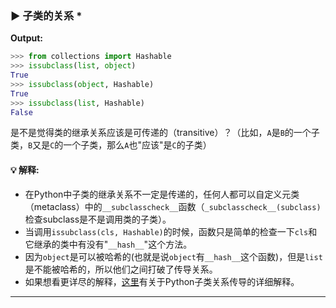 ### ▶ 子类的关系 *

**Output:**
```py
>>> from collections import Hashable
>>> issubclass(list, object)
True
>>> issubclass(object, Hashable)
True
>>> issubclass(list, Hashable)
False
```

是不是觉得类的继承关系应该是可传递的（transitive）？（比如，`A`是`B`的一个子类，`B`又是`C`的一个子类，那么`A`也"应该"是`C`的子类）

#### 💡 解释:

* 在Python中子类的继承关系不一定是传递的，任何人都可以自定义元类（metaclass）中的`__subclasscheck__`函数（`_subclasscheck__(subclass)`检查subclass是不是调用类的子类）。
* 当调用`issubclass(cls, Hashable)`的时候，函数只是简单的检查一下`cls`和它继承的类中有没有"`__hash__`"这个方法。
* 因为`object`是可以被哈希的(也就是说`object`有`__hash__`这个函数)，但是`list`是不能被哈希的，所以他们之间打破了传导关系。
* 如果想看更详尽的解释，[这里](https://www.naftaliharris.com/blog/python-subclass-intransitivity/)有关于Python子类关系传导的详细解释。

---